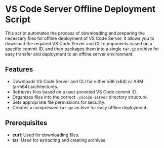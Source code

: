 # VS Code Server Offline Deployment Script

This script automates the process of downloading and preparing the necessary files for offline deployment of VS Code Server. It allows you to download the required VS Code Server and CLI components based on a specific commit ID, and then packages them into a single `tar.gz` archive for easy transfer and deployment to an offline server environment.

## Features

*   Downloads VS Code Server and CLI for either x86 (x64) or ARM (arm64) architectures.
*   Retrieves files based on a user-provided VS Code commit ID.
*   Organizes files into the correct `.vscode-server` directory structure.
*   Sets appropriate file permissions for security.
*   Creates a compressed `tar.gz` archive for easy offline deployment.

## Prerequisites

*   **curl**: Used for downloading files.
*   **tar**: Used for extracting and creating archives.
